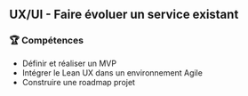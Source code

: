 ## UX/UI - Faire évoluer un service existant 

### 🏆 Compétences
* Définir et réaliser un MVP
* Intégrer le Lean UX dans un environnement Agile
* Construire une roadmap projet
